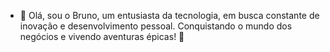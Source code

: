 - 👋 Olá, sou o Bruno, um entusiasta da tecnologia, em busca constante de inovação e desenvolvimento pessoal. Conquistando o mundo dos negócios e vivendo aventuras épicas! :rocket:
